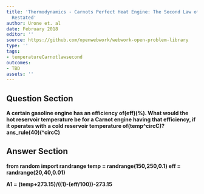 ```yaml
---
title: 'Thermodynamics - Carnots Perfect Heat Engine: The Second Law of Thermodynamics
  Restated'
author: Urone et. al
date: February 2018
editor: ''
source: https://github.com/openwebwork/webwork-open-problem-library
type: ''
tags:
- temperatureCarnotlawsecond
outcomes:
- TBD
assets: ''
---
```


## Question Section 

<b>
A certain gasoline engine has an efficiency of(eff)(%). What would the hot reservoir temperature be for a Carnot engine having that efficiency, if it operates with a cold reservoir temperature of(temp^circC)?
ans_rule(40)(^circC)


## Answer Section

from random import randrange
temp = randrange(150,250,0.1)
eff = randrange(20,40,0.01)

A1 = (temp+273.15)/((1)-(eff/100))-273.15
